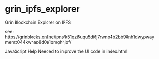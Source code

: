 # grin_ipfs_explorer
Grin Blockchain Explorer on IPFS

see:  https://grinblocks.online/ipns/k51qzi5uqu5di6j7rwnp4b2bb98nh1dwypwaymemx044kwnap8d0p1qmghhjpf/

JavaScript Help Needed to improve the UI code in index.html
